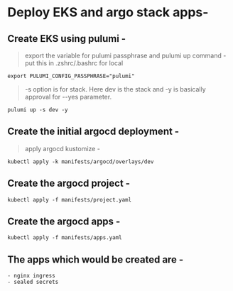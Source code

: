 # Deploy EKS and argo stack apps-

## Create EKS using pulumi -

  > export the variable for pulumi passphrase and pulumi up command -
  > put this in .zshrc/.bashrc for local
  
    export PULUMI_CONFIG_PASSPHRASE="pulumi"

  > -s option is for stack. Here dev is the stack and -y is basically approval for --yes parameter.

    pulumi up -s dev -y

## Create the initial argocd deployment -

  > apply argocd kustomize -

    kubectl apply -k manifests/argocd/overlays/dev

## Create the argocd project -

    kubectl apply -f manifests/project.yaml 

## Create the argocd apps -

    kubectl apply -f manifests/apps.yaml

## The apps which would be created are -

    - nginx ingress
    - sealed secrets 
